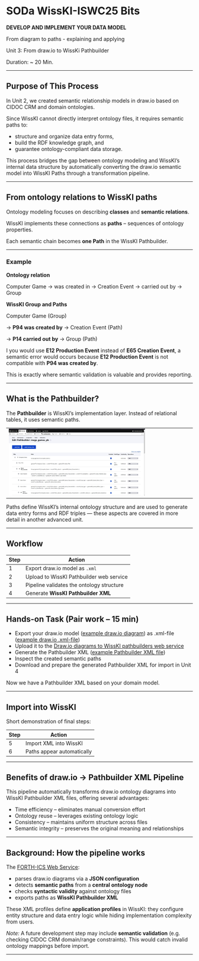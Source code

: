 <!--
*titel:
*author:in/urheber:in: 
orcid: 
email: SODa@sammlungen.io
*lizenz: cc by
lizenzlink: https://creativecommons.org/
*persistenter OER link: 
language: 
version:  v1
beschreibung: 
format: SODa WissKI How-to-Tutorial
modultitel: 
modul: Unit 1
einheitstitel: 
eiheit: Einheit 1
lernziel: 

baustein:
zielgruppe: https://zenodo.org/records/15574575
gestaltungsprinzip: 
keywords: ???
erstellungsdatum: 

technische metadaten:
medientyp: text
dateiformat: .md
dauer: 
größe:
software: Web

icon: /assets/SODa-Logo_full.svg

link: https://raw.githubusercontent.com/chastik/WissKI/refs/heads/main/soda.css

-->

# SODa WissKI-ISWC25 Bits

**DEVELOP AND IMPLEMENT YOUR DATA MODEL** 

From diagram to paths - explaining and applying

Unit 3: From draw.io to WissKi Pathbuilder 

Duration: ~ 20 Min.

---

## Purpose of This Process

In Unit 2, we created semantic relationship models in draw.io based on CIDOC CRM and domain ontologies.

Since WissKI cannot directly interpret ontology files, it requires semantic paths to:

* structure and organize data entry forms,
* build the RDF knowledge graph, and
* guarantee ontology-compliant data storage.

This process bridges the gap between ontology modeling and WissKI’s internal data structure by automatically converting the draw.io semantic model into WissKI Paths through a transformation pipeline.

---

## From ontology relations to WissKI paths

Ontology modeling focuses on describing **classes** and **semantic relations**.  

WissKI implements these connections as **paths** – sequences of ontology properties.

Each semantic chain becomes **one Path** in the WissKI Pathbuilder.

---

### Example

**Ontology relation**

Computer Game → was created in → Creation Event → carried out by → Group

**WissKI Group and Paths**

Computer Game (Group)

  → **P94 was created by** → Creation Event  (Path)
  
  → **P14 carried out by** → Group (Path)


I you would use **E12 Production Event** instead of **E65 Creation Event**, a semantic error would occurs because **E12 Production Event** is not compatible with **P94 was created by**. 

This is exactly where semantic validation is valuable and provides reporting.

---

## What is the Pathbuilder?

The **Pathbuilder** is WissKI’s implementation layer. Instead of relational tables, it uses semantic paths.

<table>
  <tr>
    <td><img src="../assets/WissKI_pathbuilder.jpg" alt="WissKI Pathbuilder" width="75%"></td>
  </tr>
</table>

Paths define WissKI’s internal ontology structure and are used to generate data entry forms and RDF triples — these aspects are covered in more detail in another advanced unit.

---

## Workflow

| Step | Action                               |
| ---- | ------------------------------------ |
| 1    | Export draw.io model as `.xml`       |
| 2    | Upload to WissKI Pathbuilder web service           |
| 3    | Pipeline validates the ontology structure |
| 4    | Generate **WissKI Pathbuilder XML** |

---

## Hands-on Task (Pair work – 15 min)

* Export your draw.io model ([example draw.io diagram](https://drive.google.com/file/d/1CzgpEMxGYmfUgI2LUh0J-cbfsfW82T3f/view?usp=sharing)) as .xml-file ([example draw.io .xml-file](https://isl.ics.forth.gr/gnm_services/files/examples/diagrams_to_pathbuilders/DrawioPathBuilderExampleInput.xml))
* Upload it to the [Draw.io diagrams to WissKI pathbuilders web service](https://isl.ics.forth.gr/gnm_services/drawioXMLtoWisskiPathbuilder/)
* Generate the Pathbuilder XML ([example Pathbuilder XML file](https://isl.ics.forth.gr/gnm_services/files/examples/diagrams_to_pathbuilders/DrawioPathBuilderExampleOutput.xml))
* Inspect the created semantic paths
* Download and prepare the generated Pathbuilder XML for import in Unit 4

Now we have a Pathbuilder XML based on your domain model.

--- 

## Import into WissKI 

Short demonstration of final steps:

| Step | Action                               |
| ---- | ------------------------------------ |
| 5    | Import XML into WissKI               |
| 6    | Paths appear automatically           |

---

## Benefits of draw.io → Pathbuilder XML Pipeline

This pipeline automatically transforms draw.io ontology diagrams into WissKI Pathbuilder XML files, offering several advantages:

* Time efficiency – eliminates manual conversion effort
* Ontology reuse – leverages existing ontology logic
* Consistency – maintains uniform structure across files
* Semantic integrity – preserves the original meaning and relationships

---

## Background: How the pipeline works

The [FORTH-ICS Web Service](https://isl.ics.forth.gr/gnm_services/):
* parses draw.io diagrams via a **JSON configuration**
* detects **semantic paths** from a **central ontology node**
* checks **syntactic validity** against ontology files
* exports paths as **WissKI Pathbuilder XML**

These XML profiles define **application profiles** in WissKI: they configure entity structure and data entry logic while hiding implementation complexity from users.

*Note:* A future development step may include **semantic validation** (e.g. checking CIDOC CRM domain/range constraints). This would catch invalid ontology mappings before import.

---












